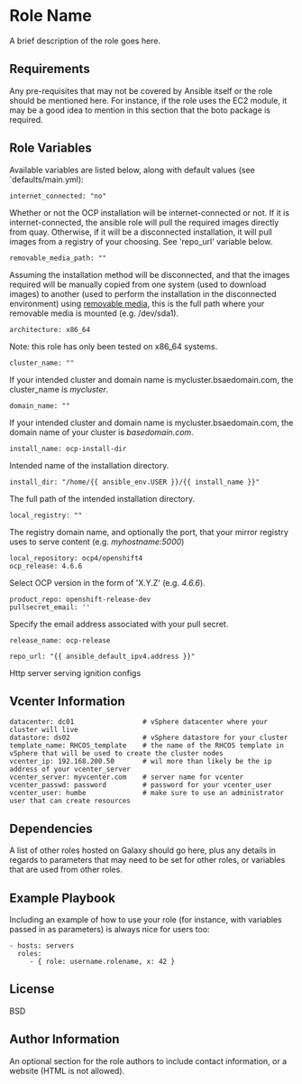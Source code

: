 Role Name
=========

A brief description of the role goes here.

Requirements
------------

Any pre-requisites that may not be covered by Ansible itself or the role should be mentioned here. For instance, if the role uses the EC2 module, it may be a good idea to mention in this section that the boto package is required.

Role Variables
--------------

Available variables are listed below, along with default values (see `defaults/main.yml):

    internet_connected: "no"

Whether or not the OCP installation will be internet-connected or not.  If it is internet-connected, the ansible role will pull the required images directly from quay.  Otherwise, if it will be a disconnected installation, it will pull images from a registry of your choosing.  See 'repo_url' variable below.

    removable_media_path: ""

Assuming the installation method will be disconnected, and that the images required will be manually copied from one system (used to download images) to another (used to perform the installation in the disconnected environment) using [removable media](https://docs.openshift.com/container-platform/4.6/installing/install_config/installing-restricted-networks-preparations.html#installation-mirror-repository_installing-restricted-networks-preparations), this is the full path where your removable media is mounted (e.g. /dev/sda1).

    architecture: x86_64

Note: this role has only been tested on x86_64 systems.

    cluster_name: ""

If your intended cluster and domain name is mycluster.bsaedomain.com, the cluster_name is *mycluster*.

    domain_name: ""

If your intended cluster and domain name is mycluster.bsaedomain.com, the domain name of your cluster is *basedomain.com*.

    install_name: ocp-install-dir

Intended name of the installation directory.

    install_dir: "/home/{{ ansible_env.USER }}/{{ install_name }}"

The full path of the intended installation directory.

    local_registry: ""

The registry domain name, and optionally the port, that your mirror registry uses to serve content (e.g. *myhostname:5000*)

    local_repository: ocp4/openshift4
    ocp_release: 4.6.6

Select OCP version in the form of 'X.Y.Z' (e.g. *4.6.6*).

    product_repo: openshift-release-dev
    pullsecret_email: ''

Specify the email address associated with your pull secret.

    release_name: ocp-release

    repo_url: "{{ ansible_default_ipv4.address }}"

Http server serving ignition configs

## Vcenter Information
    datacenter: dc01                 # vSphere datacenter where your cluster will live
    datastore: ds02                  # vSphere datastore for your cluster
    template_name: RHCOS_template    # the name of the RHCOS template in vSphere that will be used to create the cluster nodes
    vcenter_ip: 192.168.200.50       # wil more than likely be the ip address of your vcenter_server
    vcenter_server: myvcenter.com    # server name for vcenter
    vcenter_passwd: password         # password for your vcenter_user
    vcenter_user: humbe              # make sure to use an administrator user that can create resources
 

Dependencies
------------

A list of other roles hosted on Galaxy should go here, plus any details in regards to parameters that may need to be set for other roles, or variables that are used from other roles.

Example Playbook
----------------

Including an example of how to use your role (for instance, with variables passed in as parameters) is always nice for users too:

    - hosts: servers
      roles:
         - { role: username.rolename, x: 42 }

License
-------

BSD

Author Information
------------------

An optional section for the role authors to include contact information, or a website (HTML is not allowed).
